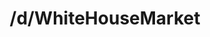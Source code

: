 ---
title: /d/WhiteHouseMarket
link_onion: http://vworp2mspe566cws.onion/to/dread/cf4c0ad645
tags:
  - whitehousemarket
---